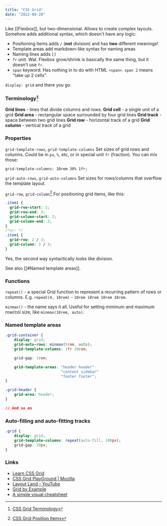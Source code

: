```yaml
---
title: "CSS Grid"
date: "2022-09-28"
---
```


Like [[Flexbox]], but two-dimensional. Allows to create complex layouts. Somehow adds additional syntax, which doesn't have any logic:
- Positioning items adds `/` (**not** division) and has **two** different meanings!
- Template areas add markdown-like syntax for naming areas
- Naming lines adds `[]`
- `fr` unit. Wat. Flexbox grow/shrink is basically the same thing, but it doesn't use `fr`.
- `span` keyword. Has nothing in to do with HTML `<span>`. `span 2` means "take up 2 cells".

`display: grid` and there you go.

### Terminology[^1]
**Grid lines** - lines that divide columns and rows.
**Grid cell** - a single unit of a grid
**Grid area** - rectangular space surrounded by four grid lines
**Grid track** - space between two grid lines
**Grid row** - horizontal track of a grid
**Grid column** - vertical track of a grid

### Properties
`grid-template-rows`, `grid-template-columns`
Set sizes of grid rows and columns. Could be in `px`, `%`, etc, or in special unit `fr` (fraction). You can mix those:
```
grid-template-columns: 10rem 30% 1fr;
```

`grid-auto-rows`, `grid-auto-columns`
Set sizes for rows/columns that overflow the template layout.

`grid-row`, `grid-column`[^2]
For positioning grid items, like this:
```CSS
.item1 {
  grid-row-start: 2;
  grid-row-end: 3;
  grid-column-start: 2;
  grid-column-end: 3;
}
/*or: */
.item1 {
  grid-row: 2 / 3;
  grid-column: 2 / 3;
}
```
Yes, the second way syntactically looks like division.

See also [[#Named template areas]].

### Functions
`repeat()` - a special Grid function to represent a recurring pattern of rows or columns. E.g. `repeat(4, 10rem)` - `10rem 10rem 10rem 10rem`.

`minmax()` - the name says it all. Useful for setting minimum and maximum row/col size, like `minmax(10rem, auto)`.

### Named template areas
```CSS
.grid-container {
	display: grid;
	grid-auto-rows: minmax(5rem, auto);
	grid-template-columns: 1fr 20rem;

	grid-gap: 1rem;

	grid-template-areas: "header header"
						 "content sidebar"
						 "footer footer";
}

.grid-header {
	grid-area: header;
}

// And so on
```

### Auto-filling and auto-fitting tracks
```CSS
.grid {
    display: grid;
    grid-template-columns: repeat(auto-fill, 100px);
    grid-gap: 20px;
}
```



### Links
- [Learn CSS Grid](https://learncssgrid.com/)
- [CSS Grid PlayGround | Mozilla](https://mozilladevelopers.github.io/playground/css-grid/)
- [Layout Land - YouTube](https://www.youtube.com/c/LayoutLand)
- [Grid by Example](https://gridbyexample.com/)
- [A simple visual cheatsheet](https://grid.malven.co/)

[^1]: [CSS Grid Terminology](https://mozilladevelopers.github.io/playground/css-grid/)
[^2]: [CSS Grid Position Items](https://mozilladevelopers.github.io/playground/css-grid/06-position-items)